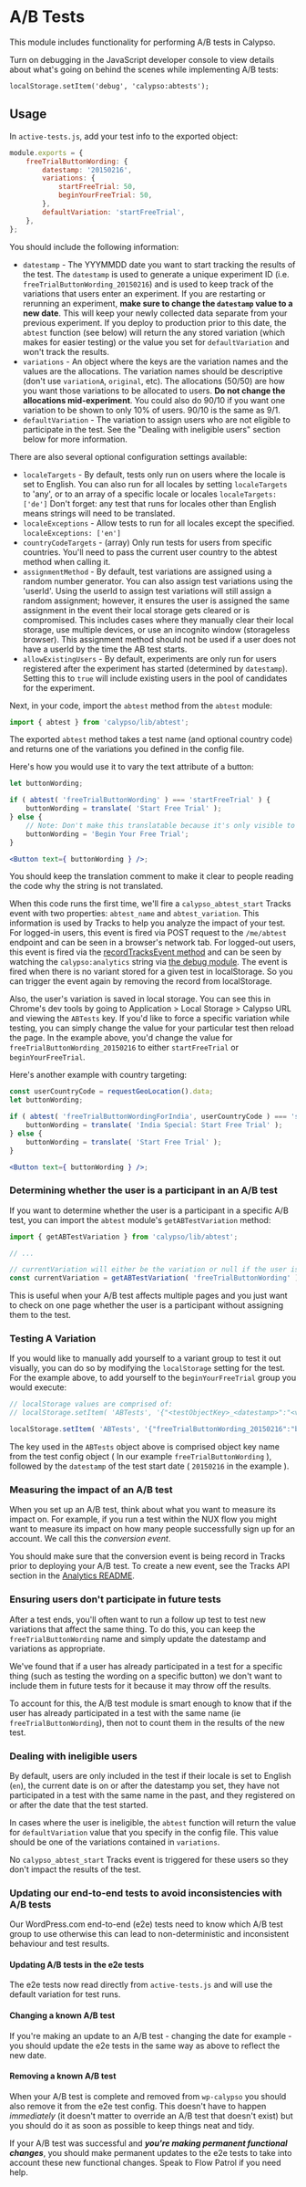 # A/B Tests

This module includes functionality for performing A/B tests in Calypso.

Turn on debugging in the JavaScript developer console to view details about what's going on behind the scenes while implementing A/B tests:

`localStorage.setItem('debug', 'calypso:abtests');`

## Usage

In `active-tests.js`, add your test info to the exported object:

```js
module.exports = {
	freeTrialButtonWording: {
		datestamp: '20150216',
		variations: {
			startFreeTrial: 50,
			beginYourFreeTrial: 50,
		},
		defaultVariation: 'startFreeTrial',
	},
};
```

You should include the following information:

- `datestamp` - The YYYMMDD date you want to start tracking the results of the test. The `datestamp` is used to generate a unique experiment ID (i.e. `freeTrialButtonWording_20150216`) and is used to keep track of the variations that users enter an experiment. If you are restarting or rerunning an experiment, **make sure to change the `datestamp` value to a new date**. This will keep your newly collected data separate from your previous experiment. If you deploy to production prior to this date, the `abtest` function (see below) will return the any stored variation (which makes for easier testing) or the value you set for `defaultVariation` and won't track the results.
- `variations` - An object where the keys are the variation names and the values are the allocations. The variation names should be descriptive (don't use `variationA`, `original`, etc). The allocations (50/50) are how you want those variations to be allocated to users. **Do not change the allocations mid-experiment**. You could also do 90/10 if you want one variation to be shown to only 10% of users. 90/10 is the same as 9/1.
- `defaultVariation` - The variation to assign users who are not eligible to participate in the test. See the "Dealing with ineligible users" section below for more information.

There are also several optional configuration settings available:

- `localeTargets` - By default, tests only run on users where the locale is set to English. You can also run for all locales by setting `localeTargets` to 'any', or to an array of a specific locale or locales `localeTargets: ['de']`
  Don't forget: any test that runs for locales other than English means strings will need to be translated.
- `localeExceptions` - Allow tests to run for all locales except the specified. `localeExceptions: ['en']`
- `countryCodeTargets` - (array) Only run tests for users from specific countries. You'll need to pass the current user country to the abtest method when calling it.
- `assignmentMethod` - By default, test variations are assigned using a random number generator. You can also assign test variations using the 'userId'. Using the userId to assign test variations will still assign a random assignment; however, it ensures the user is assigned the same assignment in the event their local storage gets cleared or is compromised. This includes cases where they manually clear their local storage, use multiple devices, or use an incognito window (storageless browser). This assignment method should not be used if a user does not have a userId by the time the AB test starts.
- `allowExistingUsers` - By default, experiments are only run for users registered after the experiment has started (determined by `datestamp`). Setting this to `true` will include existing users in the pool of candidates for the experiment.

Next, in your code, import the `abtest` method from the `abtest` module:

```js
import { abtest } from 'calypso/lib/abtest';
```

The exported `abtest` method takes a test name (and optional country code) and returns one of the variations you defined in the config file.

Here's how you would use it to vary the text attribute of a button:

```jsx
let buttonWording;

if ( abtest( 'freeTrialButtonWording' ) === 'startFreeTrial' ) {
	buttonWording = translate( 'Start Free Trial' );
} else {
	// Note: Don't make this translatable because it's only visible to English-language users
	buttonWording = 'Begin Your Free Trial';
}

<Button text={ buttonWording } />;
```

You should keep the translation comment to make it clear to people reading the code why the string is not translated.

When this code runs the first time, we'll fire a `calypso_abtest_start` Tracks event with two properties: `abtest_name` and `abtest_variation`. This information is used by Tracks to help you analyze the impact of your test. For logged-in users, this event is fired via POST request to the `/me/abtest` endpoint and can be seen in a browser's network tab. For logged-out users, this event is fired via the [recordTracksEvent method](https://github.com/Automattic/wp-calypso/tree/HEAD/client/lib/analytics#tracks-api) and can be seen by watching the `calypso:analytics` string via [the debug module](https://github.com/Automattic/wp-calypso/blob/HEAD/docs/CONTRIBUTING.md#debugging). The event is fired when there is no variant stored for a given test in localStorage. So you can trigger the event again by removing the record from localStorage.

Also, the user's variation is saved in local storage. You can see this in Chrome's dev tools by going to Application > Local Storage > Calypso URL and viewing the `ABTests` key. If you'd like to force a specific variation while testing, you can simply change the value for your particular test then reload the page. In the example above, you'd change the value for `freeTrialButtonWording_20150216` to either `startFreeTrial` or `beginYourFreeTrial`.

Here's another example with country targeting:

```jsx
const userCountryCode = requestGeoLocation().data;
let buttonWording;

if ( abtest( 'freeTrialButtonWordingForIndia', userCountryCode ) === 'startFreeTrial' ) {
	buttonWording = translate( 'India Special: Start Free Trial' );
} else {
	buttonWording = translate( 'Start Free Trial' );
}

<Button text={ buttonWording } />;
```

### Determining whether the user is a participant in an A/B test

If you want to determine whether the user is a participant in a specific A/B test, you can import the `abtest` module's `getABTestVariation` method:

```js
import { getABTestVariation } from 'calypso/lib/abtest';

// ...

// currentVariation will either be the variation or null if the user is not participating in the test
const currentVariation = getABTestVariation( 'freeTrialButtonWording' );
```

This is useful when your A/B test affects multiple pages and you just want to check on one page whether the user is a participant without assigning them to the test.

### Testing A Variation

If you would like to manually add yourself to a variant group to test it out visually, you can do so by modifying the `localStorage` setting for the test. For the example above, to add yourself to the `beginYourFreeTrial` group you would execute:

```js
// localStorage values are comprised of:
// localStorage.setItem( 'ABTests', '{"<testObjectKey>_<datestamp>":"<variationName>"}' );

localStorage.setItem( 'ABTests', '{"freeTrialButtonWording_20150216":"beginYourFreeTrial"}' );
```

The key used in the `ABTests` object above is comprised object key name from the test config object ( In our example `freeTrialButtonWording` ), followed by the `datestamp` of the test start date ( `20150216` in the example ).

### Measuring the impact of an A/B test

When you set up an A/B test, think about what you want to measure its impact on. For example, if you run a test within the NUX flow you might want to measure its impact on how many people successfully sign up for an account. We call this the _conversion event_.

You should make sure that the conversion event is being record in Tracks prior to deploying your A/B test. To create a new event, see the Tracks API section in the [Analytics README](../analytics/README.md).

### Ensuring users don't participate in future tests

After a test ends, you'll often want to run a follow up test to test new variations that affect the same thing. To do this, you can keep the `freeTrialButtonWording` name and simply update the datestamp and variations as appropriate.

We've found that if a user has already participated in a test for a specific thing (such as testing the wording on a specific button) we don't want to include them in future tests for it because it may throw off the results.

To account for this, the A/B test module is smart enough to know that if the user has already participated in a test with the same name (ie `freeTrialButtonWording`), then not to count them in the results of the new test.

### Dealing with ineligible users

By default, users are only included in the test if their locale is set to English (`en`), the current date is on or after the datestamp you set, they have not participated in a test with the same name in the past, and they registered on or after the date that the test started.

In cases where the user is ineligible, the `abtest` function will return the value for `defaultVariation` value that you specify in the config file. This value should be one of the variations contained in `variations`.

No `calypso_abtest_start` Tracks event is triggered for these users so they don't impact the results of the test.

### Updating our end-to-end tests to avoid inconsistencies with A/B tests

Our WordPress.com end-to-end (e2e) tests need to know which A/B test group to use otherwise this can lead to non-deterministic and inconsistent behaviour and test results.

#### Updating A/B tests in the e2e tests

The e2e tests now read directly from `active-tests.js` and will use the default variation for test runs.

#### Changing a known A/B test

If you're making an update to an A/B test - changing the date for example - you should update the e2e tests in the same way as above to reflect the new date.

#### Removing a known A/B test

When your A/B test is complete and removed from `wp-calypso` you should also remove it from the e2e test config. This doesn't have to happen _immediately_ (it doesn't matter to override an A/B test that doesn't exist) but you should do it as soon as possible to keep things neat and tidy.

If your A/B test was successful and **_you're making permanent functional changes_**, you should make permanent updates to the e2e tests to take into account these new functional changes. Speak to Flow Patrol if you need help.
